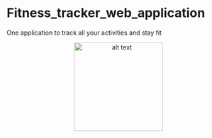 # Fitness_tracker_web_application
One application to track all your activities and stay fit
<p align="center">
  <img src="image.jpg" alt="alt text" width="200" style="margin-bottom: 20px;" />
</p>

